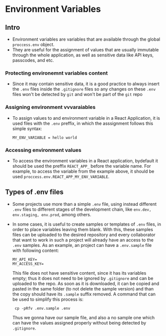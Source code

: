 # Environment Variables

## Intro

* Environment variables are variables  that are available through the global ```proccess.env``` object.
* They are useful for the assignment of values that are usually immutable through the whole application, as well as sensitive data like API keys, passcodes, and etc.
### Protecting environemnt variables content 
* Since it may contain sensitive data, it is a good practice to always insert the ```.env``` files inside the ```.gitignore``` files so any changes on these ```.env``` files won't be detected by ```git``` and won't be part of the ```git``` repo
### Assigning environment vvvaraiables
* To assign values to and environment variable in a React Application, it is used files with the ```.env``` preffix, in which the asssignment follows this simple syntax:
   ```
  MY_ENV_VARIABLE = hello world
  ```
### Accessing environment values
* To access the environment variables in a React application, bydefault it should be used the preffix ```REACT_APP_``` before the variable name. For example, to access the variable from the example above, it should be used ```proccess.env.REACT_APP_MY_ENV_VARIABLE```.


## Types of .env files

* Some projects use more than a simple ```.env``` file, using instead different ```.env``` files to different stages of the development chain, like ```env.dev, env.staging, env.prod```, among others.

* In some cases, it is useful to create samples or templates of ```.env``` files, in order to place variables leaving them blank. With this, these samples files can be uploaded to the desired repository and every collaborator that want to work in such a project will already have an access to the ```.env``` samples. As an example, an project can have a ```.env.sample``` file with following content:
  ```
  MY_API_KEY=
  MY_ACCESS_KEY=
  ```
  This file does not have sensitive content, since it has its variables empty; thus it does not need to be ignored by ```.gitignore```
 and can be uploaded to the repo. As soon as it is downloaded, it can be copied and pasted in the same folder (to not delete the sample version) and than the copy should have its ```.sample``` suffix removed. A command that can be used to simplify this process is: 
   ```
    cp -pRfv .env.sample .env
   ```
   Thus we gonna have our sample file, and also a no sample one which can have the values assigned properly without being detected by ```.gitignore```.


